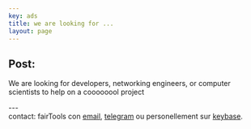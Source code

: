 ```yaml
---
key: ads
title: we are looking for ...
layout: page
---
```


## Post:

 We are looking for developers, networking engineers, or computer scientists to help on a coooooool project

<!--
 Recherchons informatien(ne)s pour aider
 au développement d'un réseau P2P (sans serveurs) avec les propriétés suivantes:

 - respect de l'anonymat
 - collaboration à grande échelle (60M)
 - capable de produire un document unique validé par l'ensemble du réseau,
   <br>ainsi que d'autres applications "civic tech"
 - la technologie est basée sur les protocoles P2P (IPFS) + Javascript (pour la portabilité)

-->

---<br>
  contact: fairTools con
      [email](mailto:fairTools@protonmail.com), [telegram](https://t.me/distributedbrain)
      ou personellement sur [keybase](https://keybase.io/michel47).

<!--
      [keybase](https://keybase.io/team/distributedbrain)
      [git](https://github.com/willforge/fairTools).
-->
  





